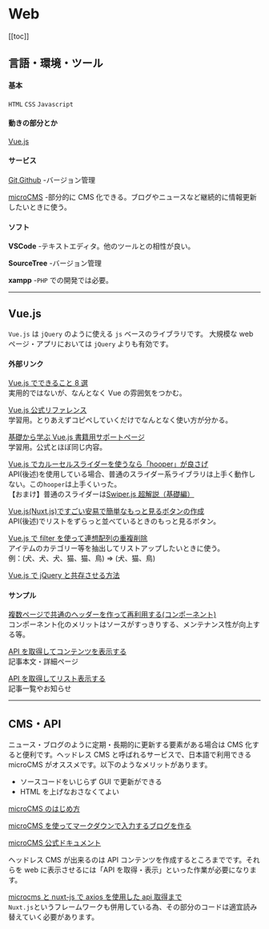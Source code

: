 # Web

[[toc]]

## 言語・環境・ツール

#### 基本

`HTML` `CSS` `Javascript`

#### 動きの部分とか

[Vue.js](#vue-js)

#### サービス

[Git,Github]() -バージョン管理

[microCMS]() -部分的に CMS 化できる。ブログやニュースなど継続的に情報更新したいときに使う。

#### ソフト

**VSCode** -テキストエディタ。他のツールとの相性が良い。

**SourceTree** -バージョン管理

**xampp** -`PHP` での開発では必要。

---

## Vue.js

`Vue.js` は `jQuery` のように使える `js` ベースのライブラリです。
大規模な web ページ・アプリにおいては `jQuery` よりも有効です。

#### 外部リンク

[Vue.js でできること 8 選](https://goworkship.com/magazine/vuejs-framework-snippets/)
<br>実用的ではないが、なんとなく Vue の雰囲気をつかむ。

[Vue.js 公式リファレンス](https://jp.vuejs.org/v2/guide/index.html)
<br>学習用。とりあえずコピペしていくだけでなんとなく使い方が分かる。

[基礎から学ぶ Vue.js 書籍用サポートページ](https://cr-vue.mio3io.com/guide/chapter1.html)
<br>学習用。公式とほぼ同じ内容。

[Vue.js でカルーセルスライダーを使うなら「hooper」が良さげ](https://www.kabanoki.net/3989/)
<br>API(後述)を使用している場合、普通のスライダー系ライブラリは上手く動作しない。この`hooper`は上手くいった。
<br>【おまけ】普通のスライダーは[Swiper.js 超解説（基礎編）](https://garigaricode.com/swiper/)

[Vue.js(Nuxt.js)ですごい安易で簡単なもっと見るボタンの作成](https://qiita.com/sauzar18/items/eea9855703d5a3a8e17f)
<br>API(後述)でリストをずらっと並べているときのもっと見るボタン。

[Vue.js で filter を使って連想配列の重複削除](https://qiita.com/qualidea/items/27bd28b40af6e7f0306f)
<br>アイテムのカテゴリー等を抽出してリストアップしたいときに使う。
<br>例：(犬、犬、犬、猫、猫、鳥) => (犬、猫、鳥)

[Vue.js で jQuery と共存させる方法](https://qiita.com/g-taguchi/items/15b2f5392f5556ac5a70)

#### サンプル

[複数ページで共通のヘッダーを作って再利用する(コンポーネント)](../sample01.html)
<br>コンポーネント化のメリットはソースがすっきりする、メンテナンス性が向上する等。

[API を取得してコンテンツを表示する](../sample02.html)
<br>記事本文・詳細ページ

[API を取得してリスト表示する](../sample02.html)
<br>記事一覧やお知らせ

---

## CMS・API

ニュース・ブログのように定期・長期的に更新する要素がある場合は CMS 化すると便利です。ヘッドレス CMS と呼ばれるサービスで、日本語で利用できる microCMS がオススメです。以下のようなメリットがあります。

- ソースコードをいじらず GUI で更新ができる
- HTML を上げなおさなくてよい

[microCMS のはじめ方](https://microcms.io/blog/getting-started)

[microCMS を使ってマークダウンで入力するブログを作る](https://microcms.io/blog/create_markdown_blog)

[microCMS 公式ドキュメント](https://microcms.io/docs/)

ヘッドレス CMS が出来るのは API コンテンツを作成するところまでです。それらを web に表示させるには「API を取得・表示」といった作業が必要になります。

[microcms と nuxt-js で axios を使用した api 取得まで](https://mykii.blog/microcms%E3%81%A8nuxt-js%E3%81%A7axios%E3%82%92%E4%BD%BF%E7%94%A8%E3%81%97%E3%81%9Fapi%E5%8F%96%E5%BE%97%E3%81%BE%E3%81%A7/)
<br>`Nuxt.js`というフレームワークも併用している為、その部分のコードは適宜読み替えていく必要があります。

